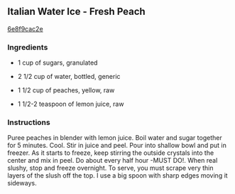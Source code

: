 ## Italian Water Ice - Fresh Peach

[6e8f9cac2e](http://www.food.com/recipe/italian-water-ice-fresh-peach-177665)

### Ingredients

 - 1 cup of sugars, granulated

 - 2 1/2 cup of water, bottled, generic

 - 1 1/2 cup of peaches, yellow, raw

 - 1 1/2-2 teaspoon of lemon juice, raw

### Instructions

Puree peaches in blender with lemon juice. Boil water and sugar together for 5 minutes. Cool. Stir in juice and peel. Pour into shallow bowl and put in freezer. As it starts to freeze, keep stirring the outside crystals into the center and mix in peel. Do about every half hour -MUST DO!. When real slushy, stop and freeze overnight. To serve, you must scrape very thin layers of the slush off the top. I use a big spoon with sharp edges moving it sideways.